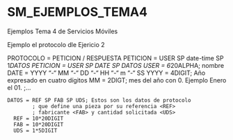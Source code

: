 # SM_EJEMPLOS_TEMA4
Ejemplos Tema 4 de Servicios Móviles

Ejemplo el protocolo dle Ejericio 2


PROTOCOLO = PETICION / RESPUESTA
  PETICION = USER SP date-time SP 1*DATOS
  PETICION = USER SP DATE SP DATOS
    USER = 6*20ALPHA; nombre
    DATE = YYYY “-“ MM “-“ DD “-“ HH “-“ m “-“ SS
    YYYY = 4DIGIT; Año expresado en cuatro dígitos
    MM = 2DIGT; mes del año con 0. Ejemplo Enero el 01.
    ;...

    DATOS = REF SP FAB SP UDS; Estos son los datos de protocolo 
			; que define una pieza por su referencia <REF>
			; fabricante <FAB> y cantidad solicitada <UDS>
      REF = 10*20DIGIT
      FAB = 10*20DIGIT
      UDS = 1*5DIGIT
